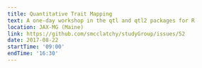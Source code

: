 ```yaml
---
title: Quantitative Trait Mapping
text: A one-day workshop in the qtl and qtl2 packages for R
location: JAX-MG (Maine)
link: https://github.com/smcclatchy/studyGroup/issues/52
date: 2017-08-22
startTime: '09:00'
endTime: '16:30'
---
```

